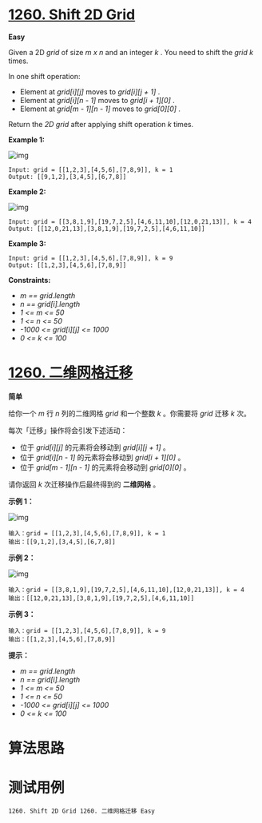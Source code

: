 # [1260. Shift 2D Grid][enTitle]

**Easy**

Given a 2D  *grid*  of size  *m x n*  and an integer  *k* . You need to shift the  *grid*   *k*  times.

In one shift operation:

- Element at  *grid[i][j]*  moves to  *grid[i][j + 1]* . 
- Element at  *grid[i][n - 1]*  moves to  *grid[i + 1][0]* . 
- Element at  *grid[m - 1][n - 1]*  moves to  *grid[0][0]* .

Return the  *2D grid*  after applying shift operation  *k*  times.



**Example 1:** 

![img](https://assets.leetcode.com/uploads/2019/11/05/e1.png)

```
Input: grid = [[1,2,3],[4,5,6],[7,8,9]], k = 1
Output: [[9,1,2],[3,4,5],[6,7,8]]

```

**Example 2:** 

![img](https://assets.leetcode.com/uploads/2019/11/05/e2.png)

```
Input: grid = [[3,8,1,9],[19,7,2,5],[4,6,11,10],[12,0,21,13]], k = 4
Output: [[12,0,21,13],[3,8,1,9],[19,7,2,5],[4,6,11,10]]

```

**Example 3:** 

```
Input: grid = [[1,2,3],[4,5,6],[7,8,9]], k = 9
Output: [[1,2,3],[4,5,6],[7,8,9]]

```



**Constraints:** 

-  *m == grid.length*  
-  *n == grid[i].length*  
-  *1 <= m <= 50*  
-  *1 <= n <= 50*  
-  *-1000 <= grid[i][j] <= 1000*  
-  *0 <= k <= 100* 


# [1260. 二维网格迁移][cnTitle]

**简单**

给你一个  *m*  行  *n*  列的二维网格  *grid*  和一个整数  *k* 。你需要将  *grid*  迁移  *k*  次。

每次「迁移」操作将会引发下述活动：

- 位于  *grid[i][j]*  的元素将会移动到  *grid[i][j + 1]* 。 
- 位于  *grid[i][n - 1]*  的元素将会移动到  *grid[i + 1][0]* 。 
- 位于  *grid[m - 1][n - 1]*  的元素将会移动到  *grid[0][0]* 。

请你返回  *k*  次迁移操作后最终得到的 **二维网格** 。



**示例 1：** 

![img](https://assets.leetcode-cn.com/aliyun-lc-upload/uploads/2019/11/16/e1-1.png)

```
输入：grid = [[1,2,3],[4,5,6],[7,8,9]], k = 1
输出：[[9,1,2],[3,4,5],[6,7,8]]

```

**示例 2：** 

![img](https://assets.leetcode-cn.com/aliyun-lc-upload/uploads/2019/11/16/e2-1.png)

```
输入：grid = [[3,8,1,9],[19,7,2,5],[4,6,11,10],[12,0,21,13]], k = 4
输出：[[12,0,21,13],[3,8,1,9],[19,7,2,5],[4,6,11,10]]

```

**示例 3：** 

```
输入：grid = [[1,2,3],[4,5,6],[7,8,9]], k = 9
输出：[[1,2,3],[4,5,6],[7,8,9]]

```



**提示：** 

-  *m == grid.length*  
-  *n == grid[i].length*  
-  *1 <= m <= 50*  
-  *1 <= n <= 50*  
-  *-1000 <= grid[i][j] <= 1000*  
-  *0 <= k <= 100* 




# 算法思路

# 测试用例
```
1260. Shift 2D Grid 1260. 二维网格迁移 Easy
```

[enTitle]: https://leetcode.com/problems/shift-2d-grid/
[cnTitle]: https://leetcode-cn.com/problems/shift-2d-grid/
